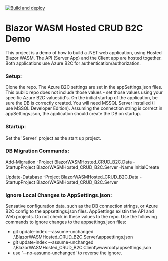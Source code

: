 [![Build and deploy](https://github.com/dahln/BlazorWASMHosted_CRUD_B2C/actions/workflows/main_blazorwasm-hosted-crud-b2c.yml/badge.svg)](https://github.com/dahln/BlazorWASMHosted_CRUD_B2C/actions/workflows/main_blazorwasm-hosted-crud-b2c.yml)

# Blazor WASM Hosted CRUD B2C Demo
This project is a demo of how to build a .NET web application, using Hosted Blazor WASM. The API (Server App) and the Client app are hosted together. Both applications use Azure B2C for authentication/authorization. 

### Setup:
Clone the repo. The Azure B2C settings are set in the appSettings.json files. This public repo does not include those values - set those values using your specific Azure B2C values/id's. On the initial startup of the application, be sure the DB is correctly created. You will need MSSQL Server installed (I use MSSQL Developer Edition). Assuming the connection string is correct in appSettings.json, the application should create the DB on startup.

### Startup:
Set the 'Server' project as the start up project.

### DB Migration Commands:
Add-Migration -Project BlazorWASMHosted_CRUD_B2C.Data -StartupProject BlazorWASMHosted_CRUD_B2C.Server -Name InitialCreate

Update-Database -Project BlazorWASMHosted_CRUD_B2C.Data -StartupProject BlazorWASMHosted_CRUD_B2C.Server

### Ignore Local Changes to AppSettings.json:
Sensative configuration data, such as the DB connection strings, or Azure B2C config to the appsettings.json files. AppSettings existin the API and Web projects. Do not check in these values to the repo. Use the following commands to ignore changes to the appsettings.json files:
 - git update-index --assume-unchanged .\BlazorWASMHosted_CRUD_B2C.Server\appsettings.json            
 - git update-index --assume-unchanged .\BlazorWASMHosted_CRUD_B2C.Client\wwwroot\appsettings.json
 - use '--no-assume-unchanged' to reverse the ignore.
